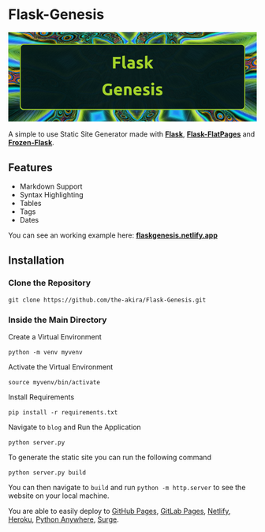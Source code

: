# Flask-Genesis

![img](https://raw.githubusercontent.com/the-akira/Flask-Genesis/master/Avatar.png)

A simple to use Static Site Generator made with **[Flask](https://flask.palletsprojects.com/en/1.1.x/)**, **[Flask-FlatPages](https://flask-flatpages.readthedocs.io/en/v0.7.1/)** and **[Frozen-Flask](https://pythonhosted.org/Frozen-Flask/)**.

## Features

- Markdown Support
- Syntax Highlighting
- Tables
- Tags
- Dates

You can see an working example here: **[flaskgenesis.netlify.app](https://flaskgenesis.netlify.app)**

## Installation

### Clone the Repository

```
git clone https://github.com/the-akira/Flask-Genesis.git
```

### Inside the Main Directory

Create a Virtual Environment

```
python -m venv myvenv
```

Activate the Virtual Environment

```
source myvenv/bin/activate
```

Install Requirements

```
pip install -r requirements.txt
```

Navigate to `blog` and Run the Application

```
python server.py
```

To generate the static site you can run the following command

```
python server.py build
```

You can then navigate to `build` and run `python -m http.server` to see the website on your local machine. 

You are able to easily deploy to [GitHub Pages](https://pages.github.com/), [GitLab Pages](https://about.gitlab.com/product/pages/), [Netlify](https://www.netlify.com/), [Heroku](https://www.heroku.com), [Python Anywhere](https://www.pythonanywhere.com/), [Surge](https://surge.sh/).